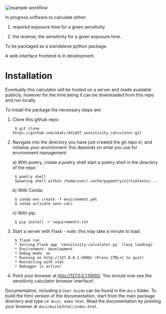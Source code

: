 ![example workflow](https://github.com/ukatc/AtLAST_sensitivity_calculator/actions/workflows/backend-tests.yml/badge.svg)


In progress software to calculate either:

1. required exposure time for a given sensitivity 

2. the reverse, the sensitivity for a given exposure time.

To be packaged as a standalone python package.

A web interface frontend is in development.

Installation
============

Eventually this calculator will be hosted on a server and made available publicly, however for the time being it can be downloaded from this repo and run locally.

To install the package the necessary steps are:

1. Clone this github repo: 

        $ git clone https://github.com/ukatc/AtLAST_sensitivity_calculator.git


2. Navigate into the directory you have just created the git repo in, and initialise your environment: this depends on what you use for environment management
    
    a) With poetry, create a poetry shell start a poetry shell in the directory of the repo:
            
        $ poetry shell
        Spawning shell within /home/user/.cache/pypoetry/virtualenvs/...
    

    b) With Conda:
    
        $ conda env create -f environment.yml
        $ conda activate sens-calc
    

    c) With pip:
    
        $ pip install -r requirements.txt
    

3. Start a server with Flask - note: this may take a minute to load:


        $ flask run
        * Serving Flask app 'sensitivity-calculator.py' (lazy loading)
        * Environment: development
        * Debug mode: on
        * Running on http://127.0.0.1:5000/ (Press CTRL+C to quit)
        * Restarting with stat
        * Debugger is active!


4. Point your browser at http://127.0.0.1:5000/. You should now see the sensitivity calculator browser interface!



Documentation, including a ``User Guide`` can be found in the ``docs`` folder. To build the html version of the documentation, start from the main package directory and type ``cd docs; make html``. Read the documentation by pointing your browser at ``docs/build/html/index.html``.
